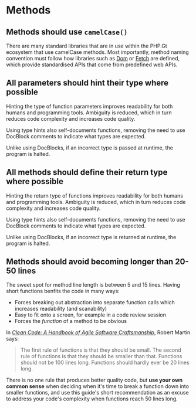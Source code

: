 # Methods

## Methods should use `camelCase()`

There are many standard libraries that are in use within the PHP.Gt ecosystem that use camelCase methods. Most importantly, method naming convention must follow how libraries such as [Dom][dom] or [Fetch][fetch] are defined, which provide standardised APIs that come from predefined web APIs.

## All parameters should hint their type where possible

Hinting the type of function parameters improves readability for both humans and programming tools. Ambiguity is reduced, which in turn reduces code complexity and increases code quality.

Using type hints also self-documents functions, removing the need to use DocBlock comments to indicate what types are expected.

Unlike using DocBlocks, if an incorrect type is passed at runtime, the program is halted.

## All methods should define their return type where possible

Hinting the return type of functions improves readability for both humans and programming tools. Ambiguity is reduced, which in turn reduces code complexity and increases code quality.

Using type hints also self-documents functions, removing the need to use DocBlock comments to indicate what types are expected.

Unlike using DocBlocks, if an incorrect type is returned at runtime, the program is halted.

## Methods should avoid becoming longer than 20-50 lines

The sweet spot for method line length is between 5 and 15 lines. Having short functions benfits the code in many ways:

+ Forces breaking out abstraction into separate function calls which increases readability (and scanability)
+ Easy to fit onto a screen, for example in a code review session
+ Forces the _function_ of a method to be obvious

In [_Clean Code: A Handbook of Agile Software Craftsmanship_][clean-code-book], Robert Martin says:

> The first rule of functions is that they should be small. The second rule of functions is that they should be smaller than that. Functions should not be 100 lines long. Functions should hardly ever be 20 lines long.

There is no one rule that produces better quality code, but **use your own common sense** when deciding when it's time to break a function down into smaller functions, and use this guide's short recommendation as an excuse to address your code's complexity when functions reach 50 lines long.

[dom]: https://php.gt/dom
[fetch]: https://php.gt/fetch
[clean-code-book]: https://books.google.co.uk/books/about/Clean_Code.html?id=dwSfGQAACAAJ&redir_esc=y
